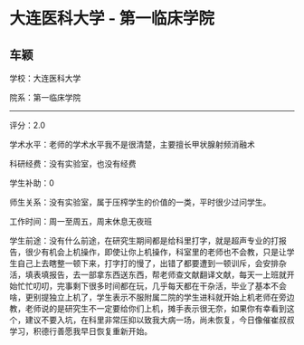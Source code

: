 # 大连医科大学 - 第一临床学院

## 车颖

学校：大连医科大学

院系：第一临床学院

* * *

评分：2.0

学术水平：老师的学术水平我不是很清楚，主要擅长甲状腺射频消融术

科研经费：没有实验室，也没有经费

学生补助：0

师生关系：没有实验室，属于压榨学生的价值的一类，平时很少过问学生。

工作时间：周一至周五，周末休息无夜班

学生前途：没有什么前途，在研究生期间都是给科里打字，就是超声专业的打报告，很少有机会上机操作，即使让你上机操作，科室里的老师也不会教，只是让学生自己上去瞎整一顿下来，打字打的慢了，出错了都要遭到一顿训斥，会安排杂活，填表填报告，去一部拿东西送东西，帮老师查文献翻译文献，每天一上班就开始忙忙叨叨，完事剩下很多时间都在玩，几乎每天都在干杂活，毕业了基本不会啥，更别提独立上机了，学生表示不服附属二院的学生进科就开始上机老师在旁边教，老师说的是研究生不一定要给你们上机，摊手表示很无奈，如果你有幸看到这个，建议不要入坑，在科里非常压抑以致我大病一场，尚未恢复，今日像催崔叔叔学习，积德行善愿我早日恢复重新开始。